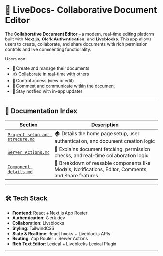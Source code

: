 # 📄 LiveDocs- Collaborative Document Editor
The **Collaborative Document Editor** – a modern, real-time editing platform built with **Next.js**, **Clerk Authentication**, and **Liveblocks**. This app allows users to create, collaborate, and share documents with rich permission controls and live commenting functionality.

Users can:
- 📑 Create and manage their documents
- ✍️ Collaborate in real-time with others
- 🔐 Control access (view or edit)
- 💬 Comment and communicate within the document
- 🔔 Stay notified with in-app updates

---

## 📘 Documentation Index

| Section | Description |
|--------|-------------|
| [`Project setup and strucure.md`](./Project%20setup%20and%20structure.md) | 🏠 Details the home page setup, user authentication, and document creation logic |
| [`Server Actions.md`](./Server%20Actions.md) | 📄 Explains document fetching, permission checks, and real-time collaboration logic |
| [`Component details.md`](./Component%20details.md) | 🧩 Breakdown of reusable components like Modals, Notifications, Editor, Comments, and Share features |

---

## 🛠 Tech Stack

- **Frontend**: React + Next.js App Router
- **Authentication**: Clerk.dev
- **Collaboration**: Liveblocks
- **Styling**: TailwindCSS
- **State & Realtime**: React hooks + Liveblocks APIs
- **Routing**: App Router + Server Actions
- **Rich Text Editor**: Lexical + Liveblocks Lexical Plugin

---
